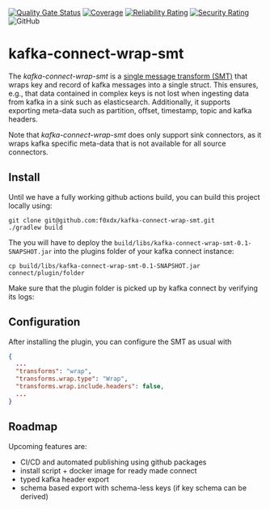 [![Quality Gate Status](https://sonarcloud.io/api/project_badges/measure?project=f0xdx_kafka-connect-wrap-smt&metric=alert_status)](https://sonarcloud.io/dashboard?id=f0xdx_kafka-connect-wrap-smt)
[![Coverage](https://sonarcloud.io/api/project_badges/measure?project=f0xdx_kafka-connect-wrap-smt&metric=coverage)](https://sonarcloud.io/dashboard?id=f0xdx_kafka-connect-wrap-smt)
[![Reliability Rating](https://sonarcloud.io/api/project_badges/measure?project=f0xdx_kafka-connect-wrap-smt&metric=reliability_rating)](https://sonarcloud.io/dashboard?id=f0xdx_kafka-connect-wrap-smt)
[![Security Rating](https://sonarcloud.io/api/project_badges/measure?project=f0xdx_kafka-connect-wrap-smt&metric=security_rating)](https://sonarcloud.io/dashboard?id=f0xdx_kafka-connect-wrap-smt)
![GitHub](https://img.shields.io/github/license/f0xdx/kafka-connect-wrap-smt)

# kafka-connect-wrap-smt

The *kafka-connect-wrap-smt* is a [single message transform (SMT)](https://docs.confluent.io/current/connect/transforms/index.html)
that wraps key and record of kafka messages into a single struct. This ensures, e.g., that data
contained in complex keys is not lost when ingesting data from kafka in a sink such as
elasticsearch. Additionally, it supports exporting meta-data such as partition, offset, timestamp,
topic and kafka headers.

Note that *kafka-connect-wrap-smt* does only support sink connectors, as it wraps kafka specific
meta-data that is not available for all source connectors.

## Install

Until we have a fully working github actions build, you can build this project locally using:

```shell script
git clone git@github.com:f0xdx/kafka-connect-wrap-smt.git
./gradlew build
```

The you will have to deploy the `build/libs/kafka-connect-wrap-smt-0.1-SNAPSHOT.jar` into the
plugins folder of your kafka connect instance:

```shell script
cp build/libs/kafka-connect-wrap-smt-0.1-SNAPSHOT.jar connect/plugin/folder
```

Make sure that the plugin folder is picked up by kafka connect by verifying its logs:

## Configuration

After installing the plugin, you can configure the SMT as usual with

```json
{
  ...
  "transforms": "wrap",
  "transforms.wrap.type": "Wrap",
  "transforms.wrap.include.headers": false,
  ...
}
```

## Roadmap

Upcoming features are:

 * CI/CD and automated publishing using github packages
 * install script + docker image for ready made connect
 * typed kafka header export
 * schema based export with schema-less keys (if key schema can be derived)